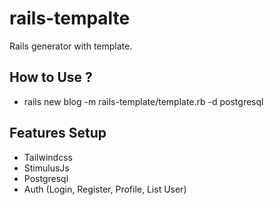 # rails-tempalte
Rails generator with template.
## How to Use ?
- rails new blog -m rails-template/template.rb -d postgresql

## Features Setup
- Tailwindcss
- StimulusJs
- Postgresql
- Auth (Login, Register, Profile, List User)